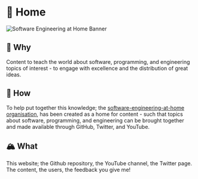 # 🏡 Home

![Software Engineering at Home Banner](https://software-engineering-at-home.github.io/branding/graphics/seath-branding.png)

## 🌄 Why

Content to teach the world about software, programming, and engineering topics of interest - to engage with excellence and the distribution of great ideas.

## 🌋 How

To help put together this knowledge; the [software-engineering-at-home organisation](https://github.com/software-engineering-at-home), has been created as a home for content - such that topics about software, programming, and engineering can be brought together and made available through GitHub, Twitter, and YouTube. 

## 🏔️ What

This website; the Github repository, the YouTube channel, the Twitter page. The content, the users, the feedback you give me!